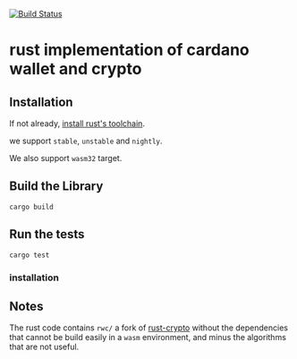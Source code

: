 [![Build Status](https://travis-ci.org/input-output-hk/rust-cardano-crypto.svg?branch=master)](https://travis-ci.org/input-output-hk/rust-cardano-crypto)

# rust implementation of cardano wallet and crypto

## Installation

If not already,
[install rust's toolchain](https://www.rust-lang.org/en-US/install.html).

we support `stable`, `unstable` and `nightly`.

We also support `wasm32` target.

## Build the Library

```
cargo build
```

## Run the tests

```
cargo test
```

### installation


## Notes

The rust code contains `rwc/` a fork of [rust-crypto](https://github.com/DaGenix/rust-crypto)
without the dependencies that cannot be build easily in a `wasm` environment, and minus the
algorithms that are not useful.
